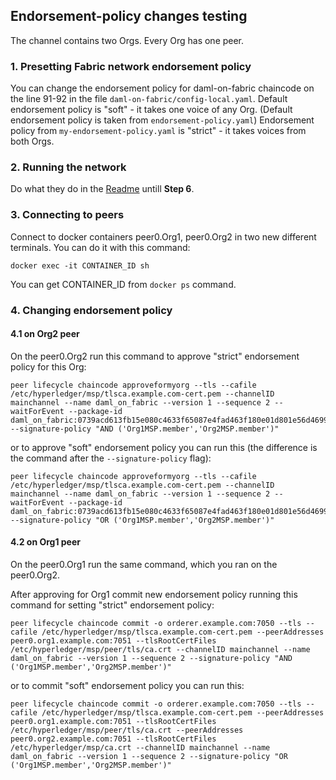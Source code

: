 ## Endorsement-policy changes testing

The channel contains two Orgs. Every Org has one peer.

### 1. Presetting Fabric network endorsement policy

You can change the endorsement policy for daml-on-fabric chaincode on the line 91-92 in the file `daml-on-fabric/config-local.yaml`. Default endorsement policy is "soft" - it takes one voice of any Org. (Default endorsement policy  is taken from `endorsement-policy.yaml`) Endorsement policy from `my-endorsement-policy.yaml` is "strict" - it takes voices from both Orgs.

### 2. Running the network

Do what they do in the [Readme](https://github.com/digital-asset/daml-on-fabric#running-java-quick-start-against-daml-on-fabric) untill **Step 6**.

### 3. Connecting to peers

Connect to docker containers peer0.Org1, peer0.Org2 in two new different terminals.
You can do it with this command:
```
docker exec -it CONTAINER_ID sh
```
You can get CONTAINER_ID from `docker ps` command.

### 4. Changing endorsement policy

#### 4.1 on Org2 peer

On the peer0.Org2 run this command to approve "strict" endorsement policy for this Org:
```
peer lifecycle chaincode approveformyorg --tls --cafile /etc/hyperledger/msp/tlsca.example.com-cert.pem --channelID mainchannel --name daml_on_fabric --version 1 --sequence 2 --waitForEvent --package-id daml_on_fabric:0739acd613fb15e080c4633f65087e4fad463f180e01d801e56d4699c3f9fd0f --signature-policy "AND ('Org1MSP.member','Org2MSP.member')"
```
or to approve "soft" endorsement policy you can run this (the difference is the command after the `--signature-policy` flag):
```
peer lifecycle chaincode approveformyorg --tls --cafile /etc/hyperledger/msp/tlsca.example.com-cert.pem --channelID mainchannel --name daml_on_fabric --version 1 --sequence 2 --waitForEvent --package-id daml_on_fabric:0739acd613fb15e080c4633f65087e4fad463f180e01d801e56d4699c3f9fd0f --signature-policy "OR ('Org1MSP.member','Org2MSP.member')"
```

#### 4.2 on Org1 peer

On the peer0.Org1 run the same command, which you ran on the peer0.Org2.

After approving for Org1 commit new endorsement policy running this command for setting "strict" endorsement policy:
```
peer lifecycle chaincode commit -o orderer.example.com:7050 --tls --cafile /etc/hyperledger/msp/tlsca.example.com-cert.pem --peerAddresses peer0.org1.example.com:7051 --tlsRootCertFiles /etc/hyperledger/msp/peer/tls/ca.crt --channelID mainchannel --name daml_on_fabric --version 1 --sequence 2 --signature-policy "AND ('Org1MSP.member','Org2MSP.member')"

```
or to commit "soft" endorsement policy you can run this:
```
peer lifecycle chaincode commit -o orderer.example.com:7050 --tls --cafile /etc/hyperledger/msp/tlsca.example.com-cert.pem --peerAddresses peer0.org1.example.com:7051 --tlsRootCertFiles /etc/hyperledger/msp/peer/tls/ca.crt --peerAddresses peer0.org2.example.com:7051 --tlsRootCertFiles /etc/hyperledger/msp/ca.crt --channelID mainchannel --name daml_on_fabric --version 1 --sequence 2 --signature-policy "OR ('Org1MSP.member','Org2MSP.member')"
```
